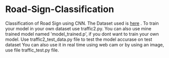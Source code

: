 # Road-Sign-Classification
Classification of Road Sign using CNN. The Dataset used is  <a href="https://www.kaggle.com/meowmeowmeowmeowmeow/gtsrb-german-traffic-sign">here</a> . 
To train your model in your own dataset use traffic2.py. You can also use mine trained model named 'model_trained.p', if you dont want to train your own model.
Use traffic2_test_data.py file to test the model accurase on test dataset 
You can also use it in real time using web cam or by using an image, use file traffic_test.py file.

